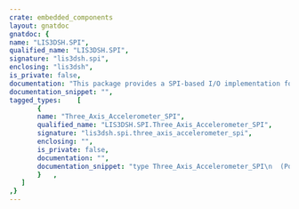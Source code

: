 ```yaml
---
crate: embedded_components
layout: gnatdoc
gnatdoc: {
name: "LIS3DSH.SPI",
qualified_name: "LIS3DSH.SPI",
signature: "lis3dsh.spi",
enclosing: "lis3dsh",
is_private: false,
documentation: "This package provides a SPI-based I/O implementation for the LIS3DSH\naccelerometer.",
documentation_snippet: "",
tagged_types:    [
       {
       name: "Three_Axis_Accelerometer_SPI",
       qualified_name: "LIS3DSH.SPI.Three_Axis_Accelerometer_SPI",
       signature: "lis3dsh.spi.three_axis_accelerometer_spi",
       enclosing: "",
       is_private: false,
       documentation: "",
       documentation_snippet: "type Three_Axis_Accelerometer_SPI\n  (Port        : not null Any_SPI_Port;\n   Chip_Select : not null Any_GPIO_Point)\nis new Three_Axis_Accelerometer with private;",
       }   ,
   ]
,}
---
```

